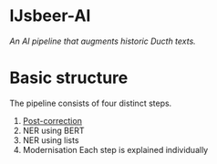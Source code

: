 IJsbeer-AI
==========

*An AI pipeline that augments historic Ducth texts.*

# Basic structure
The pipeline consists of four distinct steps.
1. [Post-correction](post-correction)
1. NER using BERT
1. NER using lists
1. Modernisation
Each step is explained individually 
